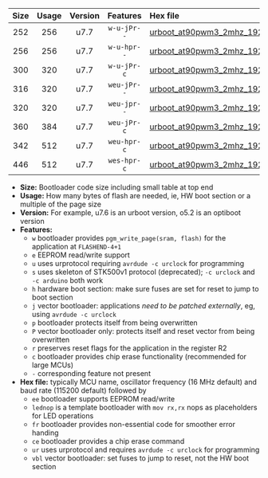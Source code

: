 |Size|Usage|Version|Features|Hex file|
|:-:|:-:|:-:|:-:|:--|
|252|256|u7.7|`w-u-jPr--`|[urboot_at90pwm3_2mhz_19200bps_lednop_ur_vbl.hex](https://raw.githubusercontent.com/stefanrueger/urboot.hex/main/mcus/at90pwm3/fcpu_2mhz/19200_bps/urboot_at90pwm3_2mhz_19200bps_lednop_ur_vbl.hex)|
|256|256|u7.7|`w-u-hpr--`|[urboot_at90pwm3_2mhz_19200bps_lednop_fr_ur.hex](https://raw.githubusercontent.com/stefanrueger/urboot.hex/main/mcus/at90pwm3/fcpu_2mhz/19200_bps/urboot_at90pwm3_2mhz_19200bps_lednop_fr_ur.hex)|
|300|320|u7.7|`w-u-jPr-c`|[urboot_at90pwm3_2mhz_19200bps_lednop_fr_ce_ur_vbl.hex](https://raw.githubusercontent.com/stefanrueger/urboot.hex/main/mcus/at90pwm3/fcpu_2mhz/19200_bps/urboot_at90pwm3_2mhz_19200bps_lednop_fr_ce_ur_vbl.hex)|
|316|320|u7.7|`weu-jPr--`|[urboot_at90pwm3_2mhz_19200bps_ee_lednop_ur_vbl.hex](https://raw.githubusercontent.com/stefanrueger/urboot.hex/main/mcus/at90pwm3/fcpu_2mhz/19200_bps/urboot_at90pwm3_2mhz_19200bps_ee_lednop_ur_vbl.hex)|
|320|320|u7.7|`weu-jpr--`|[urboot_at90pwm3_2mhz_19200bps_ee_lednop_fr_ur_vbl.hex](https://raw.githubusercontent.com/stefanrueger/urboot.hex/main/mcus/at90pwm3/fcpu_2mhz/19200_bps/urboot_at90pwm3_2mhz_19200bps_ee_lednop_fr_ur_vbl.hex)|
|360|384|u7.7|`weu-jPr-c`|[urboot_at90pwm3_2mhz_19200bps_ee_lednop_fr_ce_ur_vbl.hex](https://raw.githubusercontent.com/stefanrueger/urboot.hex/main/mcus/at90pwm3/fcpu_2mhz/19200_bps/urboot_at90pwm3_2mhz_19200bps_ee_lednop_fr_ce_ur_vbl.hex)|
|342|512|u7.7|`weu-hpr-c`|[urboot_at90pwm3_2mhz_19200bps_ee_lednop_fr_ce_ur.hex](https://raw.githubusercontent.com/stefanrueger/urboot.hex/main/mcus/at90pwm3/fcpu_2mhz/19200_bps/urboot_at90pwm3_2mhz_19200bps_ee_lednop_fr_ce_ur.hex)|
|446|512|u7.7|`wes-hpr-c`|[urboot_at90pwm3_2mhz_19200bps_ee_lednop_fr_ce.hex](https://raw.githubusercontent.com/stefanrueger/urboot.hex/main/mcus/at90pwm3/fcpu_2mhz/19200_bps/urboot_at90pwm3_2mhz_19200bps_ee_lednop_fr_ce.hex)|

- **Size:** Bootloader code size including small table at top end
- **Usage:** How many bytes of flash are needed, ie, HW boot section or a multiple of the page size
- **Version:** For example, u7.6 is an urboot version, o5.2 is an optiboot version
- **Features:**
  + `w` bootloader provides `pgm_write_page(sram, flash)` for the application at `FLASHEND-4+1`
  + `e` EEPROM read/write support
  + `u` uses urprotocol requiring `avrdude -c urclock` for programming
  + `s` uses skeleton of STK500v1 protocol (deprecated); `-c urclock` and `-c arduino` both work
  + `h` hardware boot section: make sure fuses are set for reset to jump to boot section
  + `j` vector bootloader: applications *need to be patched externally*, eg, using `avrdude -c urclock`
  + `p` bootloader protects itself from being overwritten
  + `P` vector bootloader only: protects itself and reset vector from being overwritten
  + `r` preserves reset flags for the application in the register R2
  + `c` bootloader provides chip erase functionality (recommended for large MCUs)
  + `-` corresponding feature not present
- **Hex file:** typically MCU name, oscillator frequency (16 MHz default) and baud rate (115200 default) followed by
  + `ee` bootloader supports EEPROM read/write
  + `lednop` is a template bootloader with `mov rx,rx` nops as placeholders for LED operations
  + `fr` bootloader provides non-essential code for smoother error handing
  + `ce` bootloader provides a chip erase command
  + `ur` uses urprotocol and requires `avrdude -c urclock` for programming
  + `vbl` vector bootloader: set fuses to jump to reset, not the HW boot section
